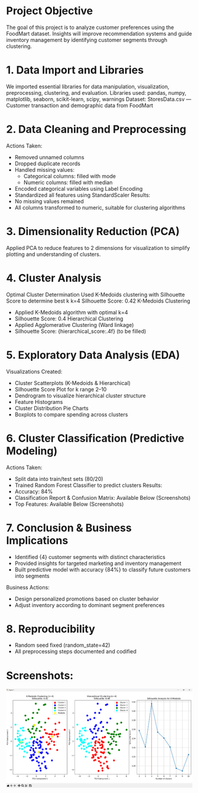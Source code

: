 # Project Objective
 The goal of this project is to analyze customer preferences using the FoodMart dataset. Insights will improve recommendation systems and guide inventory management by identifying customer segments through clustering.
# 1. Data Import and Libraries
We imported essential libraries for data manipulation, visualization, preprocessing, clustering, and evaluation.
Libraries used: pandas, numpy, matplotlib, seaborn, scikit-learn, scipy, warnings
Dataset: StoresData.csv — Customer transaction and demographic data from FoodMart
# 2. Data Cleaning and Preprocessing
Actions Taken:
- Removed unnamed columns
- Dropped duplicate records
- Handled missing values:
    - Categorical columns: filled with mode
    - Numeric columns: filled with median
- Encoded categorical variables using Label Encoding
- Standardized all features using StandardScaler
Results:
- No missing values remained
- All columns transformed to numeric, suitable for clustering algorithms
# 3. Dimensionality Reduction (PCA)
Applied PCA to reduce features to 2 dimensions for visualization to simplify plotting and understanding of clusters.

# 4. Cluster Analysis
Optimal Cluster Determination
Used K-Medoids clustering with Silhouette Score to determine best k
k=4
Silhouette Score: 0.42
K-Medoids Clustering
- Applied K-Medoids algorithm with optimal k=4
- Silhouette Score: 0.4
Hierarchical Clustering
- Applied Agglomerative Clustering (Ward linkage)
- Silhouette Score: {hierarchical_score:.4f} (to be filled)
# 5. Exploratory Data Analysis (EDA)
Visualizations Created:
- Cluster Scatterplots (K-Medoids & Hierarchical)
- Silhouette Score Plot for k range 2–10
- Dendrogram to visualize hierarchical cluster structure
- Feature Histograms
- Cluster Distribution Pie Charts
- Boxplots to compare spending across clusters
# 6. Cluster Classification (Predictive Modeling)
Actions Taken:
- Split data into train/test sets (80/20)
- Trained Random Forest Classifier to predict clusters
Results:
- Accuracy: 84%
- Classification Report & Confusion Matrix: Available Below (Screenshots)
- Top Features: Available Below (Screenshots)


# 7. Conclusion & Business Implications
- Identified {4} customer segments with distinct characteristics
- Provided insights for targeted marketing and inventory management
- Built predictive model with accuracy {84%} to classify future customers into segments

Business Actions:
- Design personalized promotions based on cluster behavior
- Adjust inventory according to dominant segment preferences
# 8. Reproducibility
- Random seed fixed (random_state=42)
- All preprocessing steps documented and codified

# Screenshots:
![Screenshot01](https://github.com/hossam-ahmedd/Customer-Preferences-Analysis-/blob/main/Screenshot%202025-05-11%20033515.png?raw=true)
